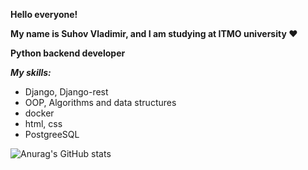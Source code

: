 **Hello everyone!**

**My name is Suhov Vladimir, and I am studying at ITMO university ♥️**

**Python backend developer**

**_My skills:_**

- Django, Django-rest
- OOP, Algorithms and data structures
- docker
- html, css
- PostgreeSQL

![Anurag's GitHub stats](https://github-readme-stats.vercel.app/api?username=babtiss&show_icons=true&theme=radical)

